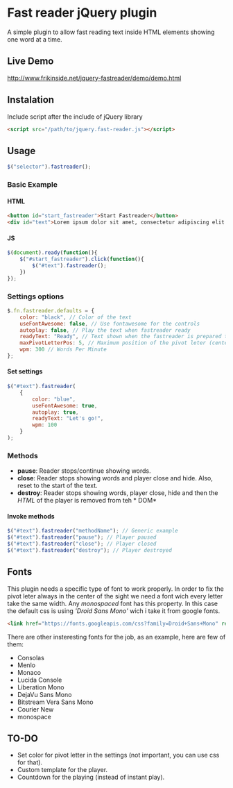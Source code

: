 # Fast reader jQuery plugin

A simple plugin to allow fast reading text inside HTML elements showing one word at a time.

## Live Demo

<http://www.frikinside.net/jquery-fastreader/demo/demo.html>

## Instalation

Include script after the include of jQuery library

```html
<script src="/path/to/jquery.fast-reader.js"></script>
```

## Usage

```js
$("selector").fastreader();
```

### Basic Example
#### HTML
```html
<button id="start_fastreader">Start Fastreader</button>
<div id="text">Lorem ipsum dolor sit amet, consectetur adipiscing elit. Aliquam a efficitur est. Pellentesque et erat tempus, tristique ex at, interdum purus. Proin tempor sodales luctus. Donec interdum ullamcorper magna, ut hendrerit lorem molestie vel. Phasellus eget lectus vehicula, faucibus nulla a, rutrum quam. Nunc ut lobortis sem. Aliquam efficitur nec sapien a semper. Etiam vel mollis elit, at condimentum ante. Mauris ultricies, eros sit amet commodo ornare, ligula turpis feugiat lacus, ultrices pellentesque enim diam nec justo.</div>
```
#### JS
```js
$(document).ready(function(){
    $("#start_fastreader").click(function(){
        $("#text").fastreader();
    })
});
```

### Settings options
```js
$.fn.fastreader.defaults = {
    color: "black", // Color of the text
    useFontAwesome: false, // Use fontawesome for the controls
    autoplay: false, // Play the text when fastreader ready
    readyText: "Ready", // Text shown when the fastreader is prepared to play
    maxPivotLetterPos: 5, // Maximum position of the pivot leter (center of sight)
    wpm: 300 // Words Per Minute
};
```
#### Set settings
```js
$("#text").fastreader(
    {
        color: "blue",
        useFontAwesome: true,
        autoplay: true,
        readyText: "Let's go!",
        wpm: 100
    }
);
```

### Methods
- **pause**: Reader stops/continue showing words.
- **close**: Reader stops showing words and player close and hide. Also, reset to the start of the text.
- **destroy**: Reader stops showing words, player close, hide and then the *HTML* of the player is removed from teh * DOM* 
#### Invoke methods
```js
$("#text").fastreader("methodName"); // Generic example
$("#text").fastreader("pause"); // Player paused
$("#text").fastreader("close"); // Player closed
$("#text").fastreader("destroy"); // Player destroyed
```

## Fonts

This plugin needs a specific type of font to work properly. In order to fix the pivot leter always in the center of the sight we need a font wich every letter take the same width.
Any *monospaced* font has this property. In this case the default css is using *'Droid Sans Mono'* wich i take it from google fonts.
```html
<link href="https://fonts.googleapis.com/css?family=Droid+Sans+Mono" rel="stylesheet" type="text/css">
``` 
There are other insteresting fonts for the job, as an example, here are few of them:
- Consolas
- Menlo
- Monaco
- Lucida Console
- Liberation Mono
- DejaVu Sans Mono
- Bitstream Vera Sans Mono
- Courier New
- monospace

## TO-DO
- Set color for pivot letter in the settings (not important, you can use css for that).
- Custom template for the player.
- Countdown for the playing (instead of instant play).